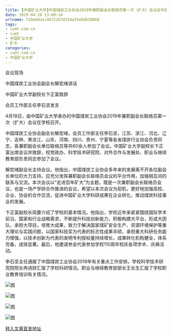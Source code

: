 ```yaml
---
title: [中国矿业大学]中国煤炭工业协会2019年兼职副会长联络员第一次（扩大）会议在中国矿大召开 | cumt.com.cn
date: 2019-04-28 13:09:14
urlname: f20e68a1c46722b7d15da25e6db20868
tags: 
- cumt.com.cn
- cumt
- 中国矿业大学
- 矿大
categories:
- cumt.com.cn
- 中国矿业大学
---
```


会议现场

中国煤炭工业协会副会长解宏绪讲话

中国矿业大学副校长卞正富致辞

会员工作部主任李石坚发言

4月18日，由中国矿业大学承办的中国煤炭工业协会2019年兼职副会长联络员第一次（扩大）会议在学校召开。

中国煤炭工业协会副会长解宏绪，会员工作部主任李石坚，江苏、浙江、河北、辽宁、吉林、黑龙江、山东、河南、四川、贵州、宁夏等各省煤炭行业协会负责同志，各兼职副会长单位联络员等共60余人参加了会议。中国矿业大学副校长卞正富出席会议并致辞，校党政办、科学技术研究院、对外合作与发展处、职业与继续教育部负责同志参加了会议。

解宏绪副会长主持会议。他指出，中国煤炭工业协会多年来的发展离不开各位副会长单位的大力支持，应充分发挥兼职副会长联络员会议的平台作用，加强相互间的联系与交流。本次会议以“走进百年矿大”为主题，既是一次兼职副会长联络员会议，也是一场产学研合作推进的会议，希望以本次会议为契机，更好地加强高校、企业、协会的合作交流，促进中国矿业大学科研成果在企业转化，推动煤炭科技事业的发展。

卞正富副校长简要介绍了学校的基本情况。他指出，学校近年来紧紧围绕国际学术前沿、国家和行业战略需求，不断提升科技创新能力，积极构建大平台，形成大团队，承担大项目，培育大成果，致力于解决国家煤矿安全生产、资源环境保护等重大理论与实践问题，以国家科技奖为代表的标志性成果丰硕，承担重大科研任务能力增强，以技术创新为代表的发明专利授权量持续增长，成果转化机构健全，体系完备，成效显著。最后，他邀请参会代表参加学校110周年校庆各项学术、庆典活动。

李石坚主任通报了中国煤炭工业协会2019年有关重点工作安排。学校科学技术研究院院长冉进财汇报了学校科研情况。职业与继续教育部部长王长生汇报了学校职业教育培训有关情况。

![图](http://xwzx.cumt.edu.cn/_upload/article/images/11/f1/806017374e7ebedf391752b490f5/e50f32ff-1a77-4e24-9cd8-9d38524ce424.jpg)

![图](http://xwzx.cumt.edu.cn/_upload/article/images/11/f1/806017374e7ebedf391752b490f5/a00b07ca-7d51-4d06-a15b-491cfe2ca9a8.jpg)

![图](http://xwzx.cumt.edu.cn/_upload/article/images/11/f1/806017374e7ebedf391752b490f5/1e8874ef-f3cc-4c7c-9451-61aa72353ac8.jpg)

![图](http://xwzx.cumt.edu.cn/_upload/article/images/11/f1/806017374e7ebedf391752b490f5/acd898dd-9569-42b0-873b-8e5e4c35bee0.jpg)

[转入文章首发地址](http://xwzx.cumt.edu.cn/f0/d1/c513a520401/page.htm)